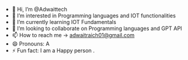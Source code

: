 - 👋 Hi, I’m @Adwaittech
- 👀 I’m interested in Programming languages and IOT functionalities
- 🌱 I’m currently learning IOT Fundamentals 
- 💞️ I’m looking to collaborate on Programming languages and GPT API
- 📫 How to reach me -> adwaitraich01@gmail.com 
- 😄 Pronouns: A
- ⚡ Fun fact: I am a Happy person .

<!---
Adwaittech/Adwaittech is a ✨ special ✨ repository because its `README.md` (this file) appears on your GitHub profile.
You can click the Preview link to take a look at your changes.
--->
